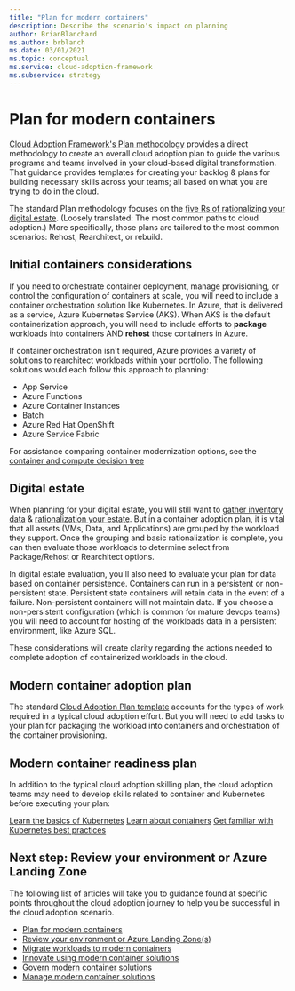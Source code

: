 ```yaml
---
title: "Plan for modern containers"
description: Describe the scenario's impact on planning
author: BrianBlanchard
ms.author: brblanch
ms.date: 03/01/2021
ms.topic: conceptual
ms.service: cloud-adoption-framework
ms.subservice: strategy
---
```


# Plan for modern containers

[Cloud Adoption Framework's Plan methodology](../../plan/index.md) provides a direct methodology to create an overall cloud adoption plan to guide the various programs and teams involved in your cloud-based digital transformation. That guidance provides templates for creating your backlog & plans for building necessary skills across your teams; all based on what you are trying to do in the cloud.

The standard Plan methodology focuses on the [five Rs of rationalizing your digital estate](/../../digital-estate/5-rs-of-rationalization.md). (Loosely translated: The most common paths to cloud adoption.) More specifically, those plans are tailored to the most common scenarios: Rehost, Rearchitect, or rebuild.

## Initial containers considerations

If you need to orchestrate container deployment, manage provisioning, or control the configuration of containers at scale, you will need to include a container orchestration solution like Kubernetes. In Azure, that is delivered as a service, Azure Kubernetes Service (AKS). When AKS is the default containerization approach, you will need to include efforts to **package** workloads into containers AND **rehost** those containers in Azure.

If container orchestration isn't required, Azure provides a variety of solutions to rearchitect workloads within your portfolio. The following solutions would each follow this approach to planning:

- App Service
- Azure Functions
- Azure Container Instances
- Batch
- Azure Red Hat OpenShift
- Azure Service Fabric

For assistance comparing container modernization options, see the [container and compute decision tree](https://docs.microsoft.com/azure/architecture/guide/technology-choices/compute-decision-tree)

## Digital estate

When planning for your digital estate, you will still want to [gather inventory data](https://docs.microsoft.com/azure/cloud-adoption-framework/digital-estate/inventory) & [rationalization your estate](https://docs.microsoft.com/azure/cloud-adoption-framework/digital-estate/rationalize). But in a container adoption plan, it is vital that all assets (VMs, Data, and Applications) are grouped by the workload they support. Once the grouping and basic rationalization is complete, you can then evaluate those workloads to determine select from Package/Rehost or Rearchitect options.

In digital estate evaluation, you'll also need to evaluate your plan for data based on container persistence. Containers can run in a persistent or non-persistent state. Persistent state containers will retain data in the event of a failure. Non-persistent containers will not maintain data. If you choose a non-persistent configuration (which is common for mature devops teams) you will need to account for hosting of the workloads data in a persistent environment, like Azure SQL.

These considerations will create clarity regarding the actions needed to complete adoption of containerized workloads in the cloud.

## Modern container adoption plan

The standard [Cloud Adoption Plan template](https://docs.microsoft.com/azure/cloud-adoption-framework/plan/template) accounts for the types of work required in a typical cloud adoption effort. But you will need to add tasks to your plan for packaging the workload into containers and orchestration of the container provisioning. 

## Modern container readiness plan

In addition to the typical cloud adoption skilling plan, the cloud adoption teams may need to develop skills related to container and Kubernetes before executing your plan:

[Learn the basics of Kubernetes](https://aka.ms/LearnAKS)
[Learn about containers](https://azure.microsoft.com/overview/containers/)
[Get familiar with Kubernetes best practices](https://aka.ms/aks/bestpractices)

## Next step: Review your environment or Azure Landing Zone

The following list of articles will take you to guidance found at specific points throughout the cloud adoption journey to help you be successful in the cloud adoption scenario.

- [Plan for modern containers](./plan.md)
- [Review your environment or Azure Landing Zone(s)](./ready.md)
- [Migrate workloads to modern containers](./migrate.md)
- [Innovate using modern container solutions](https://docs.microsoft.com/azure/architecture/reference-architectures/containers/aks-start-here?bc=%2fazure%2fcloud-adoption-framework%2f_bread%2ftoc.json&toc=%2fazure%2fcloud-adoption-framework%2ftoc.json)
- [Govern modern container solutions](./govern.md)
- [Manage modern container solutions](./manage.md)
